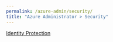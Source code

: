 ```yaml
---
permalink: /azure-admin/security/
title: "Azure Administrator > Security"
---
```

[Identity Protection](security/identity-protection.md)
